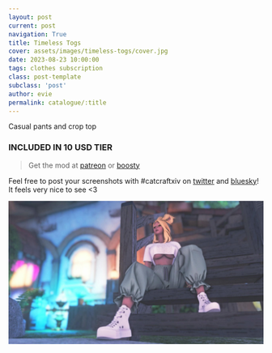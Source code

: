 ```yaml
---
layout: post
current: post
navigation: True
title: Timeless Togs
cover: assets/images/timeless-togs/cover.jpg
date: 2023-08-23 10:00:00
tags: clothes subscription
class: post-template
subclass: 'post'
author: evie
permalink: catalogue/:title
---
```


Casual pants and crop top

### INCLUDED IN 10 USD TIER

> Get the mod at [patreon](https://www.patreon.com/posts/timeless-togs-113071717?utm_medium=clipboard_copy&utm_source=copyLink&utm_campaign=postshare_creator&utm_content=join_link) or [boosty](https://boosty.to/miaumori/posts/594d618e-fca3-4752-934e-873801ba0361?share=post_link)

Feel free to post your screenshots with #catcraftxiv on [twitter](https://x.com/hashtag/catcraftxiv?src=hashtag_click) and [bluesky](https://bsky.app/hashtag/catcraftxiv)! It feels very nice to see <3

<img src="/assets/images/timeless-togs/cover.jpg"/>

